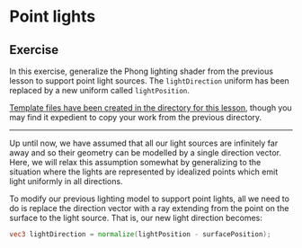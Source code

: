 # Point lights

## Exercise

In this exercise, generalize the Phong lighting shader from the previous lesson to support point light sources.  The `lightDirection` uniform has been replaced by a new uniform called `lightPosition`.

<a href="/open/20-light-4" target="_blank">Template files have been created in the directory for this lesson</a>, though you may find it expedient to copy your work from the previous directory.

***

Up until now, we have assumed that all our light sources are infinitely far away and so their geometry can be modelled by a single direction vector. Here, we will relax this assumption somewhat by generalizing to the situation where the lights are represented by idealized points which emit light uniformly in all directions.

To modify our previous lighting model to support point lights, all we need to do is replace the direction vector with a ray extending from the point on the surface to the light source.  That is, our new light direction becomes:

```glsl
vec3 lightDirection = normalize(lightPosition - surfacePosition);
```
